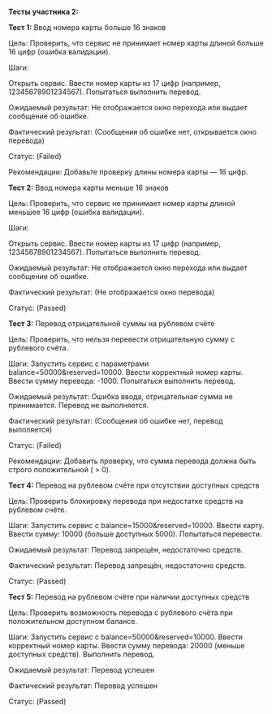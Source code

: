 __Тесты участника 2:__

__Тест 1:__ Ввод номера карты больше 16 знаков

Цель: Проверить, что сервис не принимает номер карты длиной больше 16 цифр (ошибка валидации).

Шаги:

Открыть сервис.
Ввести номер карты из 17 цифр (например, 12345678901234567).
Попытаться выполнить перевод.

Ожидаемый результат:
Не отображается окно перехода или выдает сообщение об ошибке. 

Фактический результат:
(Сообщения об ошибке нет, открывается окно перевода)

Статус: (Failed)

Рекомендации:
Добавьте проверку длины номера карты — 16 цифр.

__Тест 2:__ Ввод номера карты меньше 16 знаков

Цель: Проверить, что сервис не принимает номер карты длиной меньшее 16 цифр (ошибка валидации).

Шаги:

Открыть сервис.
Ввести номер карты из 17 цифр (например, 12345678901234567).
Попытаться выполнить перевод.

Ожидаемый результат:
Не отображается окно перехода или выдает сообщение об ошибке. 

Фактический результат:
(Не отображается окно перевода)

Статус: (Passed)

__Тест 3:__ Перевод отрицательной суммы на рублевом счёте

Цель: Проверить, что нельзя перевести отрицательную сумму с рублевого счёта.

Шаги:
Запустить сервис с параметрами balance=50000&reserved=10000.
Ввести корректный номер карты.
Ввести сумму перевода: -1000.
Попытаться выполнить перевод.

Ожидаемый результат:
Ошибка ввода, отрицательная сумма не принимается. Перевод не выполняется.

Фактический результат:
(Сообщения об ошибке нет, перевод выполяется)

Статус: (Failed)

Рекомендации:
Добавить проверку, что сумма перевода должна быть строго положительной ( > 0).

__Тест 4:__ Перевод на рублевом счёте при отсутствии доступных средств

Цель: Проверить блокировку перевода при недостатке средств на рублевом счёте.

Шаги:
Запустить сервис с balance=15000&reserved=10000.
Ввести карту.
Ввести сумму: 10000 (больше доступных 5000).
Попытаться перевести.

Ожидаемый результат:
Перевод запрещён, недостаточно средств.

Фактический результат:
Перевод запрещён, недостаточно средств.

Статус: (Passed)

__Тест 5:__ Перевод на рублевом счёте при наличии доступных средств

Цель: Проверить возможность перевода с рублевого счёта при положительном доступном балансе.

Шаги:
Запустить сервис с balance=50000&reserved=10000.
Ввести корректный номер карты.
Ввести сумму перевода: 20000 (меньше доступных средств).
Выполнить перевод.

Ожидаемый результат:
Перевод успешен

Фактический результат:
Перевод успешен

Статус: (Passed)
